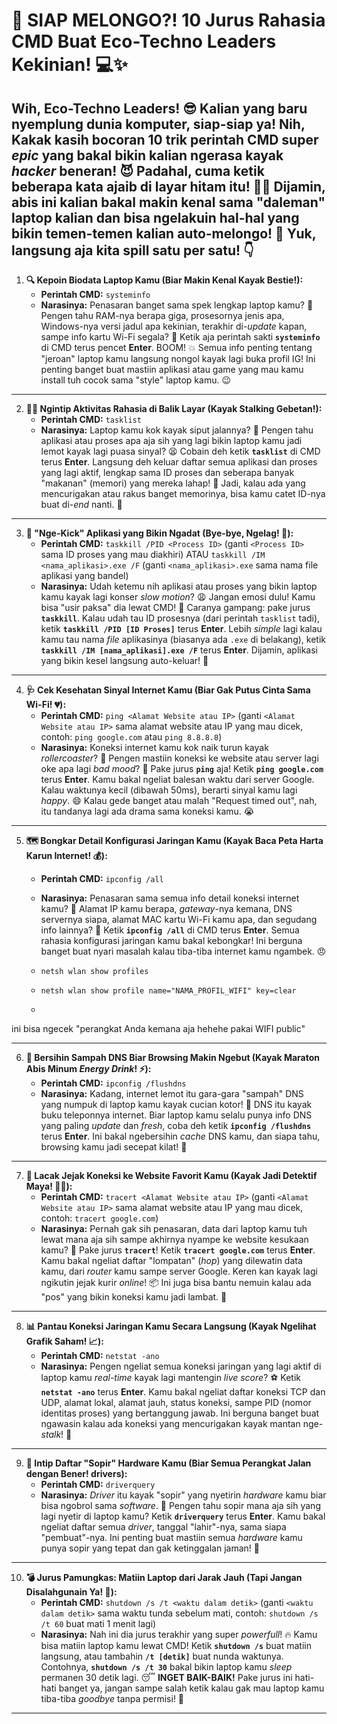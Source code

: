 # 🚀 SIAP MELONGO?! 10 Jurus Rahasia CMD Buat Eco-Techno Leaders Kekinian! 💻✨

Wih, Eco-Techno Leaders! 😎 Kalian yang baru nyemplung dunia komputer, siap-siap ya! Nih, Kakak kasih bocoran 10 trik perintah CMD super *epic* yang bakal bikin kalian ngerasa kayak *hacker* beneran! 😈 Padahal, cuma ketik beberapa kata ajaib di layar hitam itu! 🧙‍♂️ Dijamin, abis ini kalian bakal makin kenal sama "daleman" laptop kalian dan bisa ngelakuin hal-hal yang bikin temen-temen kalian auto-melongo! 👀 Yuk, langsung aja kita spill satu per satu! 👇
---
1.  **🔍 Kepoin Biodata Laptop Kamu (Biar Makin Kenal Kayak Bestie!):**
    * **Perintah CMD:** `systeminfo`
    * **Narasinya:** Penasaran banget sama spek lengkap laptop kamu? 🤔 Pengen tahu RAM-nya berapa giga, prosesornya jenis apa, Windows-nya versi jadul apa kekinian, terakhir di-*update* kapan, sampe info kartu Wi-Fi segala? 📶 Ketik aja perintah sakti **`systeminfo`** di CMD terus pencet **Enter**. BOOM! 💥 Semua info penting tentang "jeroan" laptop kamu langsung nongol kayak lagi buka profil IG! Ini penting banget buat mastiin aplikasi atau game yang mau kamu install tuh cocok sama "style" laptop kamu. 😉
---
2.  **🕵️‍♀️ Ngintip Aktivitas Rahasia di Balik Layar (Kayak Stalking Gebetan!):**
    * **Perintah CMD:** `tasklist`
    * **Narasinya:** Laptop kamu kok kayak siput jalannya? 🐌 Pengen tahu aplikasi atau proses apa aja sih yang lagi bikin laptop kamu jadi lemot kayak lagi puasa sinyal? 😫 Cobain deh ketik **`tasklist`** di CMD terus **Enter**. Langsung deh keluar daftar semua aplikasi dan proses yang lagi aktif, lengkap sama ID proses dan seberapa banyak "makanan" (memori) yang mereka lahap! 🍔 Jadi, kalau ada yang mencurigakan atau rakus banget memorinya, bisa kamu catet ID-nya buat di-*end* nanti. 🔪
---
3.  **💢 "Nge-Kick" Aplikasi yang Bikin Ngadat (Bye-bye, Ngelag! 👋):**
    * **Perintah CMD:** `taskkill /PID <Process ID>` (ganti `<Process ID>` sama ID proses yang mau diakhiri) ATAU `taskkill /IM <nama_aplikasi>.exe /F` (ganti `<nama_aplikasi>.exe` sama nama file aplikasi yang bandel)
    * **Narasinya:** Udah ketemu nih aplikasi atau proses yang bikin laptop kamu kayak lagi konser *slow motion*? 😩 Jangan emosi dulu! Kamu bisa "usir paksa" dia lewat CMD! 💪 Caranya gampang: pake jurus **`taskkill`**. Kalau udah tau ID prosesnya (dari perintah `tasklist` tadi), ketik **`taskkill /PID [ID Proses]`** terus **Enter**. Lebih *simple* lagi kalau kamu tau nama *file* aplikasinya (biasanya ada `.exe` di belakang), ketik **`taskkill /IM [nama_aplikasi].exe /F`** terus **Enter**. Dijamin, aplikasi yang bikin kesel langsung auto-keluar! 🚪
---
4.  **🩺 Cek Kesehatan Sinyal Internet Kamu (Biar Gak Putus Cinta Sama Wi-Fi! 💔):**
    * **Perintah CMD:** `ping <Alamat Website atau IP>` (ganti `<Alamat Website atau IP>` sama alamat website atau IP yang mau dicek, contoh: `ping google.com` atau `ping 8.8.8.8`)
    * **Narasinya:** Koneksi internet kamu kok naik turun kayak *rollercoaster*? 🎢 Pengen mastiin koneksi ke website atau server lagi oke apa lagi *bad mood*? 🤔 Pake jurus **`ping`** aja! Ketik **`ping google.com`** terus **Enter**. Kamu bakal ngeliat balesan waktu dari server Google. Kalau waktunya kecil (dibawah 50ms), berarti sinyal kamu lagi *happy*. 😄 Kalau gede banget atau malah "Request timed out", nah, itu tandanya lagi ada drama sama koneksi kamu. 😭
---
5.  **🗺️ Bongkar Detail Konfigurasi Jaringan Kamu (Kayak Baca Peta Harta Karun Internet! 💰):**
    * **Perintah CMD:** `ipconfig /all`
    * **Narasinya:** Penasaran sama semua info detail koneksi internet kamu? 🧐 Alamat IP kamu berapa, *gateway*-nya kemana, DNS servernya siapa, alamat MAC kartu Wi-Fi kamu apa, dan segudang info lainnya? 🤯 Ketik **`ipconfig /all`** di CMD terus **Enter**. Semua rahasia konfigurasi jaringan kamu bakal kebongkar! Ini berguna banget buat nyari masalah kalau tiba-tiba internet kamu ngambek. 😠
  
    * `netsh wlan show profiles`
    * `netsh wlan show profile name="NAMA_PROFIL_WIFI" key=clear`
    * 
ini bisa ngecek "perangkat Anda kemana aja hehehe pakai WIFI public" 

---
6.  **🧹 Bersihin Sampah DNS Biar Browsing Makin Ngebut (Kayak Maraton Abis Minum *Energy Drink*! ⚡):**
    * **Perintah CMD:** `ipconfig /flushdns`
    * **Narasinya:** Kadang, internet lemot itu gara-gara "sampah" DNS yang numpuk di laptop kamu kayak cucian kotor! 🧺 DNS itu kayak buku teleponnya internet. Biar laptop kamu selalu punya info DNS yang paling *update* dan *fresh*, coba deh ketik **`ipconfig /flushdns`** terus **Enter**. Ini bakal ngebersihin *cache* DNS kamu, dan siapa tahu, browsing kamu jadi secepat kilat! 💨
---
7.  **🧭 Lacak Jejak Koneksi ke Website Favorit Kamu (Kayak Jadi Detektif Maya! 🕵️‍♂️):**
    * **Perintah CMD:** `tracert <Alamat Website atau IP>` (ganti `<Alamat Website atau IP>` sama alamat website atau IP yang mau dicek, contoh: `tracert google.com`)
    * **Narasinya:** Pernah gak sih penasaran, data dari laptop kamu tuh lewat mana aja sih sampe akhirnya nyampe ke website kesukaan kamu? 🤔 Pake jurus **`tracert`**! Ketik **`tracert google.com`** terus **Enter**. Kamu bakal ngeliat daftar "lompatan" (*hop*) yang dilewatin data kamu, dari *router* kamu sampe server Google. Keren kan kayak lagi ngikutin jejak kurir *online*! 📦 Ini juga bisa bantu nemuin kalau ada "pos" yang bikin koneksi kamu jadi lambat. 🐌
---
8.  **📊 Pantau Koneksi Jaringan Kamu Secara Langsung (Kayak Ngelihat Grafik Saham! 📈):**
    * **Perintah CMD:** `netstat -ano`
    * **Narasinya:** Pengen ngeliat semua koneksi jaringan yang lagi aktif di laptop kamu *real-time* kayak lagi mantengin *live score*? ⚽ Ketik **`netstat -ano`** terus **Enter**. Kamu bakal ngeliat daftar koneksi TCP dan UDP, alamat lokal, alamat jauh, status koneksi, sampe PID (nomor identitas proses) yang bertanggung jawab. Ini berguna banget buat ngawasin kalau ada koneksi yang mencurigakan kayak mantan nge-*stalk*! 🫣
---
9.  **📜 Intip Daftar "Sopir" Hardware Kamu (Biar Semua Perangkat Jalan dengan Bener!  drivers):**
    * **Perintah CMD:** `driverquery`
    * **Narasinya:** *Driver* itu kayak "sopir" yang nyetirin *hardware* kamu biar bisa ngobrol sama *software*. 🚗 Pengen tahu sopir mana aja sih yang lagi nyetir di laptop kamu? Ketik **`driverquery`** terus **Enter**. Kamu bakal ngeliat daftar semua *driver*, tanggal "lahir"-nya, sama siapa "pembuat"-nya. Ini penting buat mastiin semua *hardware* kamu punya sopir yang tepat dan gak ketinggalan jaman! 👴
---
10. **💣 Jurus Pamungkas: Matiin Laptop dari Jarak Jauh (Tapi Jangan Disalahgunain Ya! 🤫):**
    * **Perintah CMD:** `shutdown /s /t <waktu dalam detik>` (ganti `<waktu dalam detik>` sama waktu tunda sebelum mati, contoh: `shutdown /s /t 60` buat mati 1 menit lagi)
    * **Narasinya:** Nah ini dia jurus terakhir yang super *powerfull*! 🔥 Kamu bisa matiin laptop kamu lewat CMD! Ketik **`shutdown /s`** buat matiin langsung, atau tambahin **`/t [detik]`** buat nunda waktunya. Contohnya, **`shutdown /s /t 30`** bakal bikin laptop kamu *sleep* permanen 30 detik lagi. 😴 **INGET BAIK-BAIK!** Pake jurus ini hati-hati banget ya, jangan sampe salah ketik kalau gak mau laptop kamu tiba-tiba *goodbye* tanpa permisi! 👋
---

